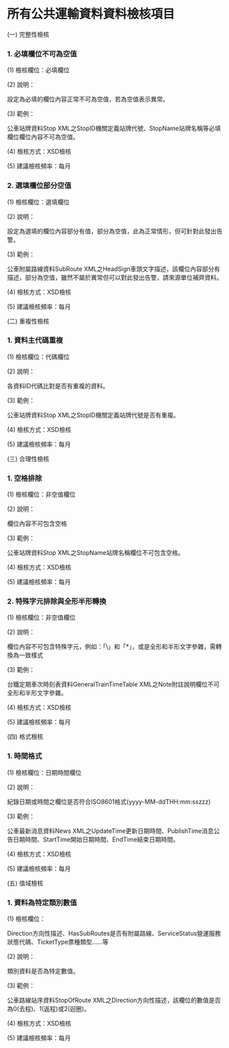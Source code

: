 # 所有公共運輸資料資料檢核項目

(一)	完整性檢核


### 1.	必填欄位不可為空值&#xD;

(1)	檢核欄位：必填欄位

(2)	說明：

設定為必填的欄位內容正常不可為空值，若為空值表示異常。

(3)	範例：

公車站牌資料Stop XML之StopID機關定義站牌代號、StopName站牌名稱等必填欄位欄位內容不可為空值。

(4)	檢核方式：XSD檢核

(5)	建議檢核頻率：每月

### 2.	選填欄位部分空值&#xD;

(1)	檢核欄位：選填欄位

(2)	說明：

設定為選填的欄位內容部分有值，部分為空值，此為正常情形，但可針對此發出告警。

(3)	範例：

公車附屬路線資料SubRoute XML之HeadSign車頭文字描述，該欄位內容部分有描述，部分為空值，雖然不屬於異常但可以對此發出告警，請來源單位補齊資料。

(4)	檢核方式：XSD檢核

(5)	建議檢核頻率：每月

(二)	重複性檢核


### 1.	資料主代碼重複&#xD;

(1)	檢核欄位：代碼欄位

(2)	說明：

各資料ID代碼比對是否有重複的資料。

(3)	範例：

公車站牌資料Stop XML之StopID機關定義站牌代號是否有重複。

(4)	檢核方式：XSD檢核

(5)	建議檢核頻率：每月

(三)	合理性檢核


### 1.	空格排除&#xD;

(1)	檢核欄位：非空值欄位

(2)	說明：

欄位內容不可包含空格

(3)	範例：

公車站牌資料Stop XML之StopName站牌名稱欄位不可包含空格。

(4)	檢核方式：XSD檢核

(5)	建議檢核頻率：每月

### 2.	特殊字元排除與全形半形轉換&#xD;

(1)	檢核欄位：非空值欄位

(2)	說明：

欄位內容不可包含特殊字元，例如：「\」和「\*」，或是全形和半形文字參雜，需轉換為一致樣式

(3)	範例：

台鐵定期車次時刻表資料GeneralTrainTimeTable XML之Note附註說明欄位不可全形和半形文字參雜。

(4)	檢核方式：XSD檢核

(5)	建議檢核頻率：每月

(四)	格式檢核


### 1.	時間格式&#xD;

(1)	檢核欄位：日期時間欄位

(2)	說明：

紀錄日期或時間之欄位是否符合ISO8601格式(yyyy-MM-ddTHH:mm:sszzz)

(3)	範例：

公車最新消息資料News XML之UpdateTime更新日期時間、PublishTime消息公告日期時間、StartTime開始日期時間、EndTime結束日期時間。

(4)	檢核方式：XSD檢核

(5)	建議檢核頻率：每月

(五)	值域檢核


### 1.	資料為特定類別數值&#xD;

(1)	檢核欄位：

Direction方向性描述、HasSubRoutes是否有附屬路線、ServiceStatus營運服務狀態代碼、TicketType票種類型……等

(2)	說明：

類別資料是否為特定數值。

(3)	範例：

公車路線站序資料StopOfRoute XML之Direction方向性描述，該欄位的數值是否為0(去程)、1(返程)或2(迴圈)。

(4)	檢核方式：XSD檢核

(5)	建議檢核頻率：每月



 

